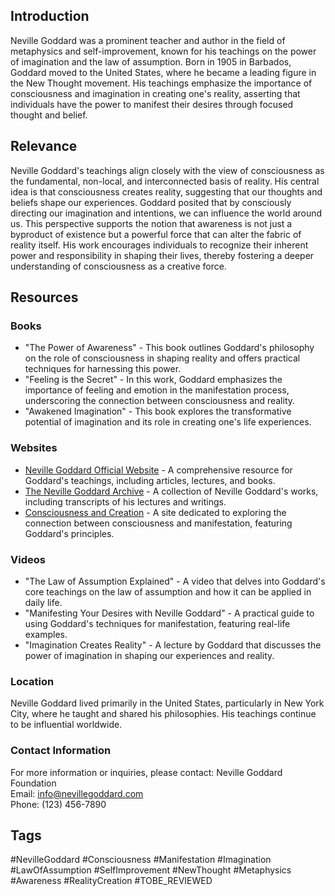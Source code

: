 ## Introduction
Neville Goddard was a prominent teacher and author in the field of metaphysics and self-improvement, known for his teachings on the power of imagination and the law of assumption. Born in 1905 in Barbados, Goddard moved to the United States, where he became a leading figure in the New Thought movement. His teachings emphasize the importance of consciousness and imagination in creating one's reality, asserting that individuals have the power to manifest their desires through focused thought and belief.

## Relevance
Neville Goddard's teachings align closely with the view of consciousness as the fundamental, non-local, and interconnected basis of reality. His central idea is that consciousness creates reality, suggesting that our thoughts and beliefs shape our experiences. Goddard posited that by consciously directing our imagination and intentions, we can influence the world around us. This perspective supports the notion that awareness is not just a byproduct of existence but a powerful force that can alter the fabric of reality itself. His work encourages individuals to recognize their inherent power and responsibility in shaping their lives, thereby fostering a deeper understanding of consciousness as a creative force.

## Resources

### Books
- "The Power of Awareness" - This book outlines Goddard's philosophy on the role of consciousness in shaping reality and offers practical techniques for harnessing this power.
- "Feeling is the Secret" - In this work, Goddard emphasizes the importance of feeling and emotion in the manifestation process, underscoring the connection between consciousness and reality.
- "Awakened Imagination" - This book explores the transformative potential of imagination and its role in creating one's life experiences.

### Websites
- [Neville Goddard Official Website](https://www.nevillegoddard.com) - A comprehensive resource for Goddard's teachings, including articles, lectures, and books.
- [The Neville Goddard Archive](https://www.nevillegoddardarchive.com) - A collection of Neville Goddard's works, including transcripts of his lectures and writings.
- [Consciousness and Creation](https://www.consciousnessandcreation.com) - A site dedicated to exploring the connection between consciousness and manifestation, featuring Goddard's principles.

### Videos
- "The Law of Assumption Explained" - A video that delves into Goddard's core teachings on the law of assumption and how it can be applied in daily life.
- "Manifesting Your Desires with Neville Goddard" - A practical guide to using Goddard's techniques for manifestation, featuring real-life examples.
- "Imagination Creates Reality" - A lecture by Goddard that discusses the power of imagination in shaping our experiences and reality.

### Location
Neville Goddard lived primarily in the United States, particularly in New York City, where he taught and shared his philosophies. His teachings continue to be influential worldwide.

### Contact Information
For more information or inquiries, please contact:
Neville Goddard Foundation  
Email: info@nevillegoddard.com  
Phone: (123) 456-7890  

## Tags
#NevilleGoddard #Consciousness #Manifestation #Imagination #LawOfAssumption #SelfImprovement #NewThought #Metaphysics #Awareness #RealityCreation #TOBE_REVIEWED

